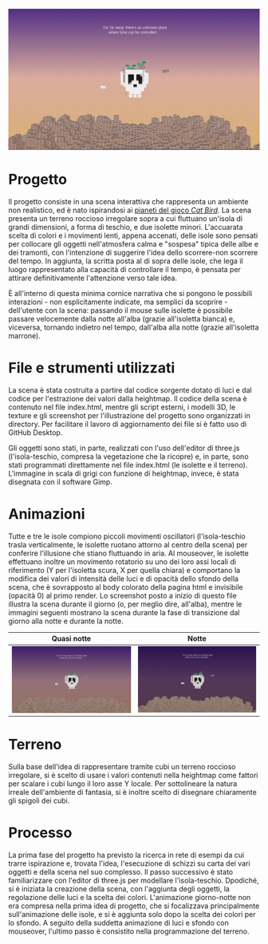 ![scena](https://github.com/Interactive3DGraphicsCourse-UNIUD-2020/cubes2020-vulcano/blob/master/screenshots/Scene_with_text.png)

# Progetto
Il progetto consiste in una scena interattiva che rappresenta un ambiente non realistico, ed è nato ispirandosi ai [pianeti del gioco *Cat Bird*](https://cat-bird.fandom.com/wiki/Grasi). La scena presenta un terreno roccioso irregolare sopra a cui fluttuano un'isola di grandi dimensioni, a forma di teschio, e due isolette minori. L'accuarata scelta di colori e i movimenti lenti, appena accenati, delle isole sono pensati per collocare gli oggetti nell'atmosfera calma e "sospesa" tipica delle albe e dei tramonti, con l'intenzione di suggerire l'idea dello scorrere-non scorrere del tempo. In aggiunta, la scritta posta al di sopra delle isole, che lega il luogo rappresentato alla capacità di controllare il tempo, è pensata per attirare definitivamente l'attenzione verso tale idea. 

È all'interno di questa minima cornice narrativa che si pongono le possibili interazioni - non esplicitamente indicate, ma semplici da scoprire - dell'utente con la scena: passando il mouse sulle isolette è possibile passare velocemente dalla notte all'alba (grazie all'isoletta bianca) e, viceversa, tornando indietro nel tempo, dall'alba alla notte (grazie all'isoletta marrone).

# File e strumenti utilizzati
La scena è stata costruita a partire dal codice sorgente dotato di luci e dal codice per l'estrazione dei valori dalla heightmap. Il codice della scena è contenuto nel file index.html, mentre gli script esterni, i modelli 3D, le texture e gli screenshot per l'illustrazione del progetto sono organizzati in directory. Per facilitare il lavoro di aggiornamento dei file si è fatto uso di GitHub Desktop.

Gli oggetti sono stati, in parte, realizzati con l'uso dell'editor di three.js (l'isola-teschio, compresa la vegetazione che la ricopre) e, in parte, sono stati programmati direttamente nel file index.html (le isolette e il terreno). L'immagine in scala di grigi con funzione di heightmap, invece, è stata disegnata con il software Gimp.

# Animazioni
Tutte e tre le isole compiono piccoli movimenti oscillatori (l'isola-teschio trasla verticalmente, le isolette ruotano attorno al centro della scena) per conferire l'illusione che stiano fluttuando in aria. Al mouseover, le isolette effettuano inoltre un movimento rotatorio su uno dei loro assi locali di riferimento (Y per l'isoletta scura, X per quella chiara) e comportano la modifica dei valori di intensità delle luci e di opacità dello sfondo della scena, che è sovrapposto al body colorato della pagina html e invisibile (opacità 0) al primo render. Lo screenshot posto a inizio di questo file illustra la scena durante il giorno (o, per meglio dire, all'alba), mentre le immagini seguenti mostrano la scena durante la fase di transizione dal giorno alla notte e durante la notte.

Quasi notte                |  Notte
:-------------------------:|:-------------------------:
![scena quasi notte](https://github.com/Interactive3DGraphicsCourse-UNIUD-2020/cubes2020-vulcano/blob/master/screenshots/Scene_almost_night.png)  |  ![scena notte](https://github.com/Interactive3DGraphicsCourse-UNIUD-2020/cubes2020-vulcano/blob/master/screenshots/Scene_night.png)

# Terreno
Sulla base dell'idea di rappresentare tramite cubi un terreno roccioso irregolare, si è scelto di usare i valori contenuti nella heightmap come fattori per scalare i cubi lungo il loro asse Y locale. Per sottolineare la natura irreale dell'ambiente di fantasia, si è inoltre scelto di disegnare chiaramente gli spigoli dei cubi.

# Processo
La prima fase del progetto ha previsto la ricerca in rete di esempi da cui trarre ispirazione e, trovata l'idea, l'esecuzione di schizzi su carta dei vari oggetti e della scena nel suo complesso. Il passo successivo è stato familiarizzare con l'editor di three.js per modellare l'isola-teschio. Dpodiché, si è iniziata la creazione della scena, con l'aggiunta degli oggetti, la regolazione delle luci e la scelta dei colori. L'animazione giorno-notte non era compresa nella prima idea di progetto, che si focalizzava principalmente sull'animazione delle isole, e si è aggiunta solo dopo la scelta dei colori per lo sfondo. A seguito della suddetta animazione di luci e sfondo con mouseover, l'ultimo passo è consistito nella programmazione del terreno.
